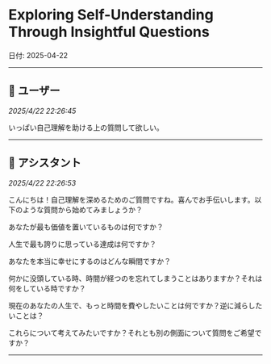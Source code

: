 # Exploring Self-Understanding Through Insightful Questions

日付: 2025-04-22

---

## 👤 ユーザー
*2025/4/22 22:26:45*

いっぱい自己理解を助ける上の質問して欲しい。

---

## 🤖 アシスタント
*2025/4/22 22:26:53*

こんにちは！自己理解を深めるためのご質問ですね。喜んでお手伝いします。以下のような質問から始めてみましょうか？

あなたが最も価値を置いているものは何ですか？

人生で最も誇りに思っている達成は何ですか？

あなたを本当に幸せにするのはどんな瞬間ですか？

何かに没頭している時、時間が経つのを忘れてしまうことはありますか？それは何をしている時ですか？

現在のあなたの人生で、もっと時間を費やしたいことは何ですか？逆に減らしたいことは？

これらについて考えてみたいですか？それとも別の側面について質問をご希望ですか？

---
